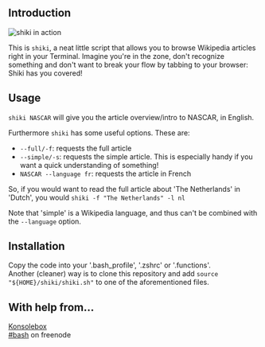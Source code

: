 ## Introduction

![shiki in action](http://i.imgur.com/xHzSwVM.png)

This is `shiki`, a neat little script that allows you to browse Wikipedia articles right in your Terminal.
Imagine you're in the zone, don't recognize something and don't want to break your flow by tabbing to your browser: Shiki has you covered!

## Usage

`shiki NASCAR` will give you the article overview/intro to NASCAR, in English.

Furthermore `shiki` has some useful options. These are:
* `--full/-f`: requests the full article
* `--simple/-s`: requests the simple article. This is especially handy if you want a quick understanding of something!
* `NASCAR --language fr`: requests the article in French

So, if you would want to read the full article about 'The Netherlands' in 'Dutch', you would `shiki -f "The Netherlands" -l nl`

Note that 'simple' is a Wikipedia language, and thus can't be combined with the `--language` option.

## Installation

Copy the code into your '.bash_profile', '.zshrc' or '.functions'.  
Another (cleaner) way is to clone this repository and add `source "${HOME}/shiki/shiki.sh"` to one of the aforementioned files.

## With help from…

[Konsolebox](git.io/konsolebox)  
[#bash](http://webchat.freenode.net/?channels=bash) on freenode
